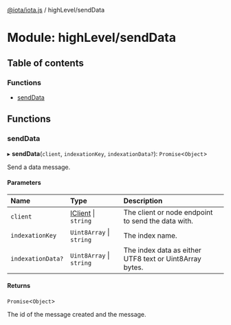 [@iota/iota.js](../README.md) / highLevel/sendData

# Module: highLevel/sendData

## Table of contents

### Functions

- [sendData](highlevel_senddata.md#senddata)

## Functions

### sendData

▸ **sendData**(`client`, `indexationKey`, `indexationData?`): `Promise`<`Object`\>

Send a data message.

#### Parameters

| Name | Type | Description |
| :------ | :------ | :------ |
| `client` | [IClient](../interfaces/models_iclient.iclient.md) \| `string` | The client or node endpoint to send the data with. |
| `indexationKey` | `Uint8Array` \| `string` | The index name. |
| `indexationData?` | `Uint8Array` \| `string` | The index data as either UTF8 text or Uint8Array bytes. |

#### Returns

`Promise`<`Object`\>

The id of the message created and the message.
